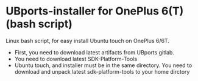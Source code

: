 # UBports-installer for OnePlus 6(T) (bash script)
Linux bash script, for easy install Ubuntu touch on OnePlus 6/6T.
- First, you need to download latest artifacts from UBports gitlab.
- You need to download latest SDK-Platform-Tools
- Ubuntu touch, and installer must be in the same directory.
You need to download and unpack latest sdk-platform-tools to your home dirctory
